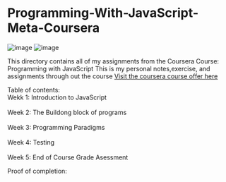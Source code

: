 # Programming-With-JavaScript-Meta-Coursera
![image](https://user-images.githubusercontent.com/68990518/198519042-0f54104b-fb28-4960-9cbb-d0d4efc4a5a8.png)
![image](https://about.coursera.org/images/logos/coursera-logo-full-rgb.png)

This directory contains all of my assignments from the Coursera Course: Programming with JavaScript 
This is my personal notes,exercise, and assignments through out the course
<a href="https://www.coursera.org/learn/programming-with-javascript?specialization=meta-front-end-developer">Visit the coursera course offer here</a>

Table of contents:
<br>Wekk 1: Introduction to JavaScript</br>
<br>Week 2: The Buildong block of programs</br>
<br>Week 3: Programming Paradigms</br>
<br>Week 4: Testing</br>
<br>Week 5: End of Course Grade Asessment</br>

Proof of completion:
